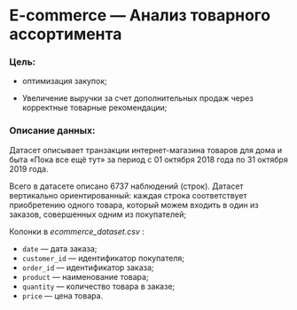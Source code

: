 <h1>E-commerce — Анализ товарного ассортимента</h1>

<h3>Цель:</h3>

- оптимизация закупок;

- Увеличение выручки за счет дополнительных продаж через корректные товарные рекомендации;

<h3> Описание данных:</h3>

Датасет описывает транзакции интернет-магазина товаров для дома и быта «Пока все ещё тут» за период с 01 октября 2018 года по 31 октября 2019 года. 

Всего в датасете описано 6737 наблюдений (строк). Датасет вертикально ориентированный: каждая строка соответствует приобретению одного товара, который можем входить в один из заказов, совершенных одним из покупателей;

Колонки в  *ecommerce_dataset.csv* :

- `date` — дата заказа;
- `customer_id` — идентификатор покупателя;
- `order_id` — идентификатор заказа;
- `product` — наименование товара;
- `quantity` — количество товара в заказе;
- `price` — цена товара.
